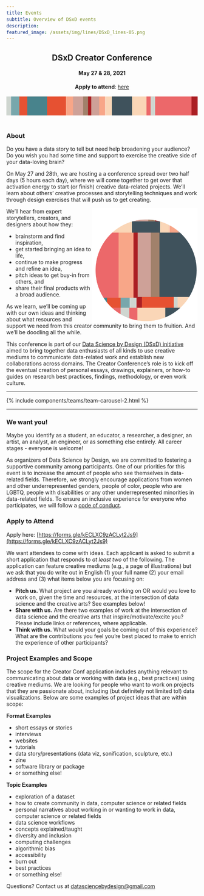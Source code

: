 ```yaml
---
title: Events
subtitle: Overview of DSxD events
description: 
featured_image: /assets/img/lines/DSxD_lines-05.png
---
```



<center><H2> DSxD Creator Conference </H2></center>
<center><H4> May 27 & 28, 2021 </H4></center>
<center><b>Apply to attend</b>: <a href="https://forms.gle/kECLXC9zACLyt2Js9">here</a></center>


<br>

<center><img src="../assets/img/lines/DSxD_lines-04.png" alt="Overview Schematic" height="50"></center>
<br>


### About

Do you have a data story to tell but need help broadening your audience? Do you wish you had some time and support to exercise the creative side of your data-loving brain?


On May 27 and 28th, we are hosting a a conference spread over two half days (5 hours each day), where we will come together to get over that activation energy to start (or finish) creative data-related projects. We’ll learn about others’ creative processes and storytelling techniques and work through design exercises that will push us to get creating. 

<img src="../assets/img/lines/DSxD_lines-07.png" alt="Overview Schematic" align="right" height="300">

We’ll hear from expert storytellers, creators, and designers about how they:

-  brainstorm and find inspiration, 
-  get started bringing an idea to life,
-  continue to make progress and refine an idea,
-  pitch ideas to get buy-in from others, and
-  share their final products with a broad audience.

As we learn, we’ll be coming up with our own ideas and thinking about what resources and support we need from this creator community to bring them to fruition. And we’ll be doodling all the while. 

This conference is part of our [Data Science by Design (DSxD) initiative](http://datasciencebydesign.org/blog/dsxd-overview)  aimed to bring together data enthusiasts of all kinds to use creative mediums to communicate data-related work and establish new collaborations across domains. The Creator Conference’s role is to kick off the eventual creation of personal essays, drawings, explainers, or how-to guides on research best practices, findings, methodology, or even work culture. 

---

{% include components/teams/team-carousel-2.html %}

---

### We want you!

Maybe you identify as a student, an educator, a researcher, a designer, an artist, an analyst, an engineer, or as something else entirely. All career stages - everyone is welcome! 

As organizers of Data Science by Design, we are committed to fostering a supportive community among participants. One of our priorities for this event is to increase the amount of people who see themselves in data-related fields. Therefore, we strongly encourage applications from women and other underrepresented genders, people of color, people who are LGBTQ, people with disabilities or any other underrepresented minorities in data-related fields. To ensure an inclusive experience for everyone who participates, we will follow a [code of conduct](http://datasciencebydesign.org/coc).

### Apply to Attend

Apply here: [https://forms.gle/kECLXC9zACLyt2Js9](https://forms.gle/kECLXC9zACLyt2Js9)

We want attendees to come with ideas.  Each applicant is asked to submit a short application that responds to *at least two* of the following. The application can feature creative mediums (e.g., a page of illustrations) but we ask that you do write out in English (1) your full name (2) your email address and (3) what items below you are focusing on: 

-  **Pitch us.** What project are you already working on OR would you love to work on, given the time and resources, at the intersection of data science and the creative arts? See examples below!
-  **Share with us.** Are there two examples of work at the intersection of data science and the creative arts that inspire/motivate/excite you? Please include links or references, where applicable. 
-  **Think with us.** What would your goals be coming out of this experience? What are the contributions you feel you’re best placed to make to enrich the experience of other participants?

### Project Examples and Scope

The scope for the Creator Conf application includes anything relevant to communicating about data or working with data (e.g., best practices) using creative mediums. We are looking for people who want to work on projects that they are passionate about, including (but definitely not limited to!) data visualizations. Below are some examples of project ideas that are within scope:
 
**Format Examples**

-  short essays or stories
-  interviews
-  websites
-  tutorials
-  data story/presentations (data viz, sonification, sculpture, etc.)
-  zine
-  software library or package
-  or something else! 
 
**Topic Examples**

-  exploration of a dataset
-  how to create community in data, computer science or related fields
-  personal narratives about working in or wanting to work in data, computer science or related fields
-  data science workflows
-  concepts explained/taught
-  diversity and inclusion
-  computing challenges
-  algorithmic bias
-  accessibility
-  burn out
-  best practices
-  or something else!


Questions? Contact us at datasciencebydesign@gmail.com

